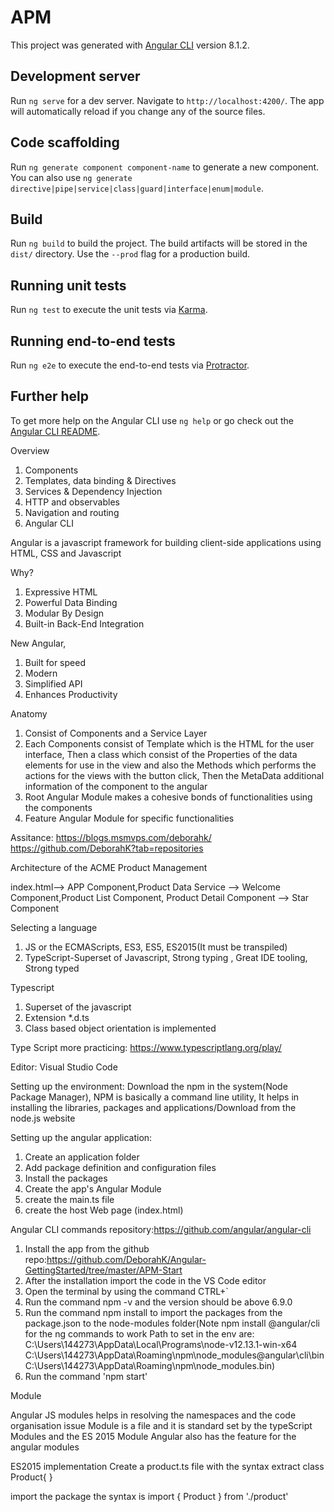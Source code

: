 # APM

This project was generated with [Angular CLI](https://github.com/angular/angular-cli) version 8.1.2.

## Development server

Run `ng serve` for a dev server. Navigate to `http://localhost:4200/`. The app will automatically reload if you change any of the source files.

## Code scaffolding

Run `ng generate component component-name` to generate a new component. You can also use `ng generate directive|pipe|service|class|guard|interface|enum|module`.

## Build

Run `ng build` to build the project. The build artifacts will be stored in the `dist/` directory. Use the `--prod` flag for a production build.

## Running unit tests

Run `ng test` to execute the unit tests via [Karma](https://karma-runner.github.io).

## Running end-to-end tests

Run `ng e2e` to execute the end-to-end tests via [Protractor](http://www.protractortest.org/).

## Further help

To get more help on the Angular CLI use `ng help` or go check out the [Angular CLI README](https://github.com/angular/angular-cli/blob/master/README.md).


Overview

1) Components
2) Templates, data binding & Directives
3) Services & Dependency Injection
4) HTTP and observables
5) Navigation and routing
6) Angular CLI

Angular is a javascript framework for building client-side applications using HTML, CSS and Javascript

Why?
1) Expressive HTML
2) Powerful Data Binding
3) Modular By Design
4) Built-in Back-End Integration

New Angular,
1) Built for speed
2) Modern
3) Simplified API
4) Enhances Productivity

Anatomy
1) Consist of Components and a Service Layer
2) Each Components consist of Template which is the HTML for the user interface, Then a class which consist of the Properties of the data elements for use in the view and also the Methods which performs the actions for the views with the button click, Then the MetaData additional information of the component to the angular
3) Root Angular Module makes a cohesive bonds of functionalities using the components
4) Feature Angular Module for specific functionalities

Assitance: https://blogs.msmvps.com/deborahk/
https://github.com/DeborahK?tab=repositories


Architecture of the ACME Product Management

index.html--> APP Component,Product Data Service --> Welcome Component,Product List Component, Product Detail Component --> Star Component


Selecting a language
1) JS or the ECMAScripts, ES3, ES5, ES2015(It must be transpiled)
2) TypeScript-Superset of Javascript, Strong typing , Great IDE tooling, Strong typed

Typescript
1) Superset of the javascript
2) Extension *.d.ts
3) Class based object orientation is implemented

Type Script more practicing: https://www.typescriptlang.org/play/

Editor: Visual Studio Code

Setting up the environment: Download the npm in the system(Node Package Manager), NPM is basically a command line utility, It helps in installing the libraries, packages and applications/Download from the node.js website

Setting up the angular application: 
1) Create an application folder
2) Add package definition and configuration files
3) Install the packages
4) Create the app's Angular Module
5) create the main.ts file
6) create the host Web page (index.html)

Angular CLI commands repository:https://github.com/angular/angular-cli

1) Install the app from the github repo:https://github.com/DeborahK/Angular-GettingStarted/tree/master/APM-Start
2) After the installation import the code in the VS Code editor
3) Open the terminal by using the command CTRL+`
4) Run the command npm -v and the version should be above 6.9.0
5) Run the command npm install to import the packages from the package.json to the node-modules folder(Note npm install @angular/cli for the ng commands to work
Path to set in the env are:
C:\Users\144273\AppData\Local\Programs\node-v12.13.1-win-x64
C:\Users\144273\AppData\Roaming\npm\node_modules\@angular\cli\bin
C:\Users\144273\AppData\Roaming\npm\node_modules\.bin)
6) Run the command 'npm start'

Module

Angular JS modules helps in resolving the namespaces and the code organisation issue
Module is a file and it is standard set by the typeScript Modules and the ES 2015 Module
Angular also has the feature for the angular modules

ES2015 implementation
Create a product.ts file with the syntax
extract class Product{
}

import the package the syntax is
import { Product } from './product'